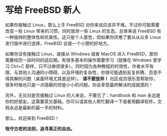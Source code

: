 # 写给 FreeBSD 新人

如果你接触过 Linux，那么上手 FreeBSD 对你来说应该并不难。不过你可能需要改变一些 Linux 带来的习惯，同时放弃一些 Linux 的生态。总体来说 FreeBSD 有一种独特的整体性和优美性。这只是个人感觉，但如果你厌倦了要从从众多 Linux 发行版中进行选择，FreeBSD 会是一个小憩的好地方。

如果你没有接触过 Linux，直接从 Windows 或者 MacOS 进入 FreeBSD，那你需要经历一段时间的适应期。有很多基本的操作需要学习（就像在 Windows 里学习 Ctrl+C 那样，只不过麻烦很多）。同时因为各种教程的时效性，作者水平有限，与其他人沟通的小障碍，以及环境的复杂性，你很可能遇到反复折腾、百思不得其解的问题（桌面环境尤其是这样）。 **请不要放弃！** 社区成员很乐意帮助你，很多时候也只是一点隐蔽的但是小小的问题。你会享受最终解决的成就感的！

另外，无论对是否接触过 Linux 的人来说，不要忘了：handbook 和 man 永远是你的好朋友。这需要英文基础，你可以请其他人帮忙翻译一下或者用翻译软件。文档永远是最新的最一手的材料。

那么，欢迎来到 FreeBSD！

**恪守古老的法则，追寻真正的自由。**
